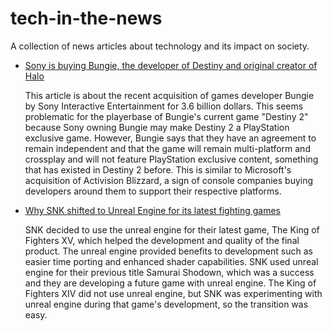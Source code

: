 # tech-in-the-news
A collection of news articles about technology and its impact on society.

* [Sony is buying Bungie, the developer of Destiny and original creator of Halo](https://www.theverge.com/22910846/sony-bungie-acquisition-playstation-destiny-halo)

  This article is about the recent acquisition of games developer Bungie by Sony Interactive Entertainment for 3.6 billion dollars. This seems problematic for the playerbase of Bungie's current game "Destiny 2" because Sony owning Bungie may make Destiny 2 a PlayStation exclusive game. However, Bungie says that they have an agreement to remain independent and that the game will remain multi-platform and crossplay and will not feature PlayStation exclusive content, something that has existed in Destiny 2 before. This is similar to Microsoft's acquisition of Activision Blizzard, a sign of console companies buying developers around them to support their respective platforms.

* [Why SNK shifted to Unreal Engine for its latest fighting games](https://www.unrealengine.com/en-US/developer-interviews/why-snk-shifted-to-unreal-engine-for-its-latest-fighting-games)

  SNK decided to use the unreal engine for their latest game, The King of Fighters XV, which helped the development and quality of the final product. The unreal engine provided benefits to development such as easier time porting and enhanced shader capabilities. SNK used unreal engine for their previous title Samurai Shodown, which was a success and they are developing a future game with unreal engine. The King of Fighters XIV did not use unreal engine, but SNK was experimenting with unreal engine during that game's development, so the transition was easy.

